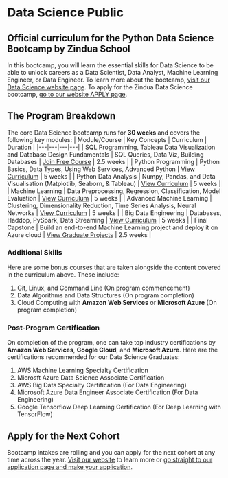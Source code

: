 # Data Science Public 
## Official curriculum for the Python Data Science Bootcamp by Zindua School
In this bootcamp, you will learn the essential skills for Data Science to be able to unlock careers as a Data Scientist, Data Analyst, Machine Learning Engineer, or Data Engineer. To learn more about the bootcamp, [visit our Data Science website page](https://zinduaschool.com/programs/data-science-bootcamp/). To apply for the Zindua Data Science bootcamp, [go to our website APPLY page](https://zinduaschool.com/apply).

## The Program Breakdown
The core Data Science bootcamp runs for **30 weeks** and covers the following key modules:
| Module/Course | Key Concepts | Curriculum | Duration |
|---|---|---|---|
| SQL Programming, Tableau Data Visualization and Database Design Fundamentals | SQL Queries, Data Viz, Building Databases | [Join Free Course](https://app.zinduaschool.com/free) | 2.5 weeks |
| Python Programming | Python Basics, Data Types, Using Web Services, Advanced Python | [View Curriculum](/01-python-programming) | 5 weeks |
| Python Data Analysis | Numpy, Pandas, and Data Visualisation (Matplotlib, Seaborn, & Tableau) | [View Curriculum](/02-python-data-analysis) | 5 weeks |
| Machine Learning | Data Preprocessing, Regression, Classification, Model Evaluation | [View Curriculum](/03-machine-learning) | 5 weeks |
| Advanced Machine Learning | Clustering, Dimensionality Reduction, Time Series Analysis, Neural Networks | [View Curriculum](/04-advanced-machine-learning) | 5 weeks |
| Big Data Engineering | Databases, Haddop, PySpark, Data Streaming | [View Curriculum](https://github.com/zinduaschool/data-science-public/tree/main/06-big-data-engineering)  | 5 weeks |
| Final Capstone | Build an end-to-end Machine Learning project and deploy it on Azure cloud | [View Graduate Projects](https://zinduaschool.com/projects) | 2.5 weeks |
### Additional Skills
Here are some bonus courses that are taken alongside the content covered in the curriculum above. These include:
1. Git, Linux, and Command Line (On program commencement)
2. Data Algorithms and Data Structures (On program completion)
2. Cloud Computing with **Amazon Web Services** or **Microsoft Azure** (On program completion)
### Post-Program Certification
On completion of the program, one can take top industry certifications by **Amazon Web Services**, **Google Cloud**, and **Microsoft Azure**. Here are the certifications recommended for our Data Science Graduates:
1. AWS Machine Learning Specialty Certification
2. Microsft Azure Data Science Associate Certification
3. AWS Big Data Specialty Certification (For Data Engineering)
4. Microsoft Azure Data Engineer Associate Certification (For Data Engineering)
5. Google Tensorflow Deep Learning Certification (For Deep Learning with TensorFlow)

## Apply for the Next Cohort
Bootcamp intakes are rolling and you can apply for the next cohort at any time across the year. [Visit our website](https://zinduaschool.com) to learn more or [go straight to our application page and make your application](https://zinduaschool.com/apply).
